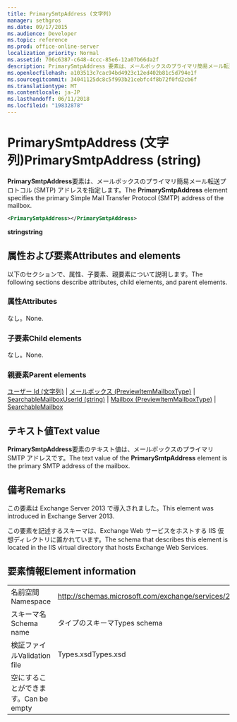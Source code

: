 ```yaml
---
title: PrimarySmtpAddress (文字列)
manager: sethgros
ms.date: 09/17/2015
ms.audience: Developer
ms.topic: reference
ms.prod: office-online-server
localization_priority: Normal
ms.assetid: 706c6387-c648-4ccc-85e6-12a07b66da2f
description: PrimarySmtpAddress 要素は、メールボックスのプライマリ簡易メール転送プロトコル (SMTP) アドレスを指定します。
ms.openlocfilehash: a103513c7cac94bd4923c12ed402b81c5d794e1f
ms.sourcegitcommit: 34041125dc8c5f993b21cebfc4f8b72f0fd2cb6f
ms.translationtype: MT
ms.contentlocale: ja-JP
ms.lasthandoff: 06/11/2018
ms.locfileid: "19832878"
---
```

# <a name="primarysmtpaddress-string"></a><span data-ttu-id="2fe3a-103">PrimarySmtpAddress (文字列)</span><span class="sxs-lookup"><span data-stu-id="2fe3a-103">PrimarySmtpAddress (string)</span></span>

<span data-ttu-id="2fe3a-104">**PrimarySmtpAddress**要素は、メールボックスのプライマリ簡易メール転送プロトコル (SMTP) アドレスを指定します。</span><span class="sxs-lookup"><span data-stu-id="2fe3a-104">The **PrimarySmtpAddress** element specifies the primary Simple Mail Transfer Protocol (SMTP) address of the mailbox.</span></span> 
  
```XML
<PrimarySmtpAddress></PrimarySmtpAddress>
```

 <span data-ttu-id="2fe3a-105">**string**</span><span class="sxs-lookup"><span data-stu-id="2fe3a-105">**string**</span></span>
## <a name="attributes-and-elements"></a><span data-ttu-id="2fe3a-106">属性および要素</span><span class="sxs-lookup"><span data-stu-id="2fe3a-106">Attributes and elements</span></span>

<span data-ttu-id="2fe3a-107">以下のセクションで、属性、子要素、親要素について説明します。</span><span class="sxs-lookup"><span data-stu-id="2fe3a-107">The following sections describe attributes, child elements, and parent elements.</span></span>
  
### <a name="attributes"></a><span data-ttu-id="2fe3a-108">属性</span><span class="sxs-lookup"><span data-stu-id="2fe3a-108">Attributes</span></span>

<span data-ttu-id="2fe3a-109">なし。</span><span class="sxs-lookup"><span data-stu-id="2fe3a-109">None.</span></span>
  
### <a name="child-elements"></a><span data-ttu-id="2fe3a-110">子要素</span><span class="sxs-lookup"><span data-stu-id="2fe3a-110">Child elements</span></span>

<span data-ttu-id="2fe3a-111">なし。</span><span class="sxs-lookup"><span data-stu-id="2fe3a-111">None.</span></span>
  
### <a name="parent-elements"></a><span data-ttu-id="2fe3a-112">親要素</span><span class="sxs-lookup"><span data-stu-id="2fe3a-112">Parent elements</span></span>

<span data-ttu-id="2fe3a-113">[ユーザー Id (文字列)](userid-string.md) | [メールボックス (PreviewItemMailboxType)](mailbox-previewitemmailboxtype.md) | [SearchableMailbox](searchablemailbox.md)</span><span class="sxs-lookup"><span data-stu-id="2fe3a-113">[UserId (string)](userid-string.md) | [Mailbox (PreviewItemMailboxType)](mailbox-previewitemmailboxtype.md) | [SearchableMailbox](searchablemailbox.md)</span></span>
  
## <a name="text-value"></a><span data-ttu-id="2fe3a-114">テキスト値</span><span class="sxs-lookup"><span data-stu-id="2fe3a-114">Text value</span></span>

<span data-ttu-id="2fe3a-115">**PrimarySmtpAddress**要素のテキスト値は、メールボックスのプライマリ SMTP アドレスです。</span><span class="sxs-lookup"><span data-stu-id="2fe3a-115">The text value of the **PrimarySmtpAddress** element is the primary SMTP address of the mailbox.</span></span> 
  
## <a name="remarks"></a><span data-ttu-id="2fe3a-116">備考</span><span class="sxs-lookup"><span data-stu-id="2fe3a-116">Remarks</span></span>

<span data-ttu-id="2fe3a-117">この要素は Exchange Server 2013 で導入されました。</span><span class="sxs-lookup"><span data-stu-id="2fe3a-117">This element was introduced in Exchange Server 2013.</span></span>
  
<span data-ttu-id="2fe3a-118">この要素を記述するスキーマは、Exchange Web サービスをホストする IIS 仮想ディレクトリに置かれています。</span><span class="sxs-lookup"><span data-stu-id="2fe3a-118">The schema that describes this element is located in the IIS virtual directory that hosts Exchange Web Services.</span></span>
  
## <a name="element-information"></a><span data-ttu-id="2fe3a-119">要素情報</span><span class="sxs-lookup"><span data-stu-id="2fe3a-119">Element information</span></span>

|||
|:-----|:-----|
|<span data-ttu-id="2fe3a-120">名前空間</span><span class="sxs-lookup"><span data-stu-id="2fe3a-120">Namespace</span></span>  <br/> |http://schemas.microsoft.com/exchange/services/2006/types  <br/> |
|<span data-ttu-id="2fe3a-121">スキーマ名</span><span class="sxs-lookup"><span data-stu-id="2fe3a-121">Schema name</span></span>  <br/> |<span data-ttu-id="2fe3a-122">タイプのスキーマ</span><span class="sxs-lookup"><span data-stu-id="2fe3a-122">Types schema</span></span>  <br/> |
|<span data-ttu-id="2fe3a-123">検証ファイル</span><span class="sxs-lookup"><span data-stu-id="2fe3a-123">Validation file</span></span>  <br/> |<span data-ttu-id="2fe3a-124">Types.xsd</span><span class="sxs-lookup"><span data-stu-id="2fe3a-124">Types.xsd</span></span>  <br/> |
|<span data-ttu-id="2fe3a-125">空にすることができます。</span><span class="sxs-lookup"><span data-stu-id="2fe3a-125">Can be empty</span></span>  <br/> ||
   

